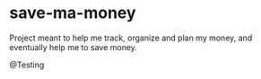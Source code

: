 # save-ma-money
Project meant to help me track, organize and plan my money, and eventually help me to save money.

@Testing
